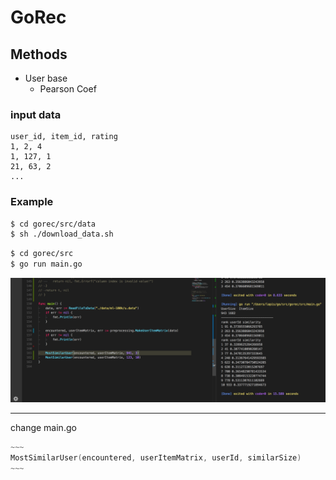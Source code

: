 # GoRec


## Methods

- User base
    - Pearson Coef

### input data


```
user_id, item_id, rating
1, 2, 4
1, 127, 1
21, 63, 2
...
```


### Example

```sh
$ cd gorec/src/data
$ sh ./download_data.sh
```

```sh
$ cd gorec/src
$ go run main.go
```

<img src="img/sim.png">


---

change main.go

```go
~~~
MostSimilarUser(encountered, userItemMatrix, userId, similarSize)
~~~
```
